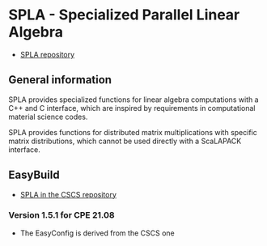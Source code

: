 # SPLA - Specialized Parallel Linear Algebra

  * [SPLA repository](https://github.com/eth-cscs/spla)

## General information

SPLA provides specialized functions for linear algebra computations with a C++
and C interface, which are inspired by requirements in computational material
science codes.

SPLA provides functions for distributed matrix multiplications with specific 
matrix distributions, which cannot be used directly with a ScaLAPACK interface.

## EasyBuild

  * [SPLA in the CSCS repository](https://github.com/easybuilders/CSCS/tree/master/easybuild/easyconfigs/s/SPLA)

### Version 1.5.1 for CPE 21.08

  * The EasyConfig is derived from the CSCS one

